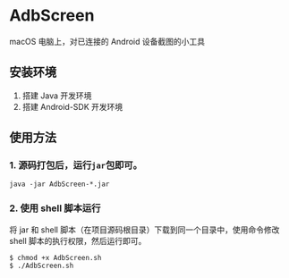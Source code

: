 # AdbScreen

macOS 电脑上，对已连接的 Android 设备截图的小工具

## 安装环境
 1. 搭建 Java 开发环境
 2. 搭建 Android-SDK 开发环境

## 使用方法
### 1. 源码打包后，运行`jar`包即可。

 ```
java -jar AdbScreen-*.jar
 ```
 
### 2. 使用 shell 脚本运行
将 jar 和 shell 脚本（在项目源码根目录）下载到同一个目录中，使用命令修改 shell 脚本的执行权限，然后运行即可。
 
 ```
 $ chmod +x AdbScreen.sh
 $ ./AdbScreen.sh
 ```


